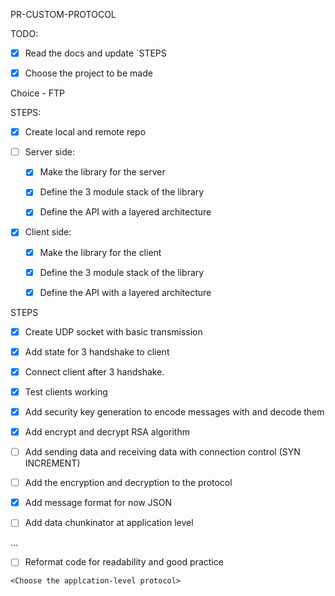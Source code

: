 PR-CUSTOM-PROTOCOL

TODO: 

* [x] Read the docs and update `STEPS

* [x] Choose the project to be made

Choice - FTP

STEPS:

* [x] Create local and remote repo

* [ ] Server side:

    * [x] Make the library for the server
    
    * [x] Define the 3 module stack of the library
    
    * [x] Define the API with a layered architecture
    
* [x] Client side:

    * [x] Make the library for the client
    
    * [x] Define the 3 module stack of the library
    
    * [x] Define the API with a layered architecture

STEPS

* [x] Create UDP socket with basic transmission

* [x] Add state for 3 handshake to client

* [x] Connect client after 3 handshake.

* [x] Test clients working

* [x] Add security key generation to encode messages with and decode them

* [x] Add encrypt and decrypt RSA algorithm

* [ ] Add sending data and receiving data with connection control (SYN INCREMENT)

* [ ] Add the encryption and decryption to the protocol

* [x] Add message format for now JSON

* [ ] Add data chunkinator at application level

...

* [ ] Reformat code for readability and good practice

`<Choose the applcation-level protocol>`
